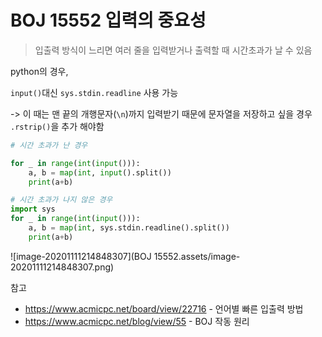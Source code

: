  # BOJ 15552 입력의 중요성

> 입출력 방식이 느리면 여러 줄을 입력받거나 출력할 때 시간초과가 날 수 있음

python의 경우,

`input()`대신 `sys.stdin.readline` 사용 가능

-> 이 때는 맨 끝의 개행문자(`\n`)까지 입력받기 때문에 문자열을 저장하고 싶을 경우 `.rstrip()`을 추가 해야함



```python
# 시간 초과가 난 경우

for _ in range(int(input())):
    a, b = map(int, input().split())
    print(a+b)
```

```python
# 시간 초과가 나지 않은 경우
import sys
for _ in range(int(input())):
    a, b = map(int, sys.stdin.readline().split())
    print(a+b)
```



![image-20201111214848307](BOJ 15552.assets/image-20201111214848307.png)



참고

- https://www.acmicpc.net/board/view/22716 - 언어별 빠른 입출력 방법
- https://www.acmicpc.net/blog/view/55 - BOJ 작동 원리

